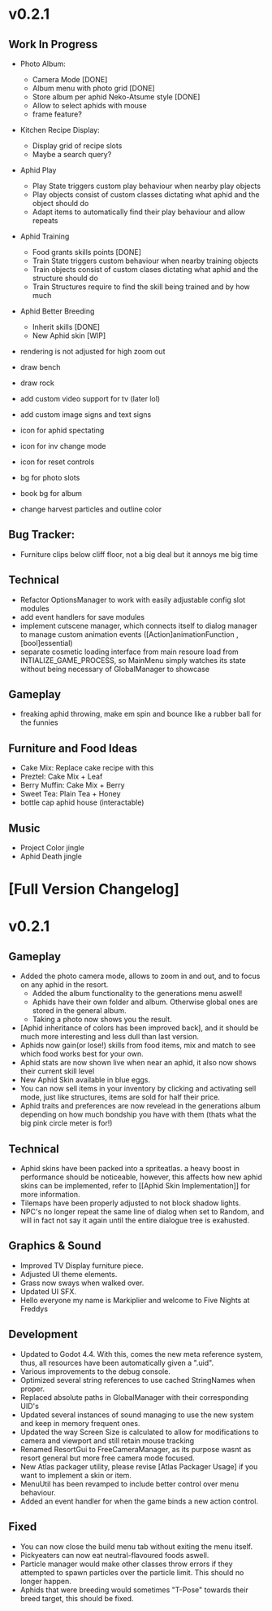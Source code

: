 # v0.2.1

## Work In Progress
- Photo Album:
	- Camera Mode [DONE]
	- Album menu with photo grid [DONE]
	- Store album per aphid Neko-Atsume style [DONE]
	- Allow to select aphids with mouse
	- frame feature?
- Kitchen Recipe Display:
	- Display grid of recipe slots
	- Maybe a search query?
- Aphid Play
	- Play State triggers custom play behaviour when nearby play objects
	- Play objects consist of custom classes dictating what aphid and the object should do
	- Adapt items to automatically find their play behaviour and allow repeats
- Aphid Training
	- Food grants skills points [DONE]
	- Train State triggers custom behaviour when nearby training objects
	- Train objects consist of custom clases dictating what aphid and the structure should do
	- Train Structures require to find the skill being trained and by how much
- Aphid Better Breeding
	- Inherit skills [DONE]
	- New Aphid skin [WIP]

- rendering is not adjusted for high zoom out
- draw bench
- draw rock
- add custom video support for tv (later lol)
- add custom image signs and text signs
- icon for aphid spectating
- icon for inv change mode
- icon for reset controls
- bg for photo slots
- book bg for album
- change harvest particles and outline color

## Bug Tracker:
- Furniture clips below cliff floor, not a big deal but it annoys me big time
## Technical
- Refactor OptionsManager to work with easily adjustable config slot modules
- add event handlers for save modules
- implement cutscene manager, which connects itself to dialog manager to manage custom animation events ([Action]animationFunction , [bool]essential)
- separate cosmetic loading interface from main resoure load from INTIALIZE_GAME_PROCESS, so MainMenu simply watches its state without being necessary of GlobalManager to showcase
## Gameplay
- freaking aphid throwing, make em spin and bounce like a rubber ball for the funnies
## Furniture and Food Ideas
- Cake Mix: Replace cake recipe with this
- Preztel: Cake Mix + Leaf
- Berry Muffin: Cake Mix + Berry
- Sweet Tea: Plain Tea + Honey
- bottle cap aphid house (interactable)
## Music
- Project Color jingle
- Aphid Death jingle
# [Full Version Changelog]

# v0.2.1
## Gameplay
- Added the photo camera mode, allows to zoom in and out, and to focus on any aphid in the resort.
	- Added the album functionality to the generations menu aswell!
	- Aphids have their own folder and album. Otherwise global ones are stored in the general album.
	- Taking a photo now shows you the result.
- [Aphid inheritance of colors has been improved back], and it should be much more interesting and less dull than last version.
- Aphids now gain(or lose!) skills from food items, mix and match to see which food works best for your own.
- Aphid stats are now shown live when near an aphid, it also now shows their current skill level
- New Aphid Skin available in blue eggs.
- You can now sell items in your inventory by clicking and activating sell mode, just like structures, items are sold for half their price.
- Aphid traits and preferences are now revelead in the generations album depending on how much bondship you have with them (thats what the big pink circle meter is for!)
## Technical
- Aphid skins have been packed into a spriteatlas. a heavy boost in performance should be noticeable, however, this affects how new aphid skins can be implemented, refer to [[Aphid Skin Implementation]] for more information.
- Tilemaps have been properly adjusted to not block shadow lights.
- NPC's no longer repeat the same line of dialog when set to Random, and will in fact not say it again until the entire dialogue tree is exahusted.
## Graphics & Sound
- Improved TV Display furniture piece. 
- Adjusted UI theme elements.
- Grass now sways when walked over.
- Updated UI SFX.
- Hello everyone my name is Markiplier and welcome to Five Nights at Freddys
## Development
- Updated to Godot 4.4. With this, comes the new meta reference system, thus, all resources have been automatically given a ".uid".
- Various improvements to the debug console.
- Optimized several string references to use cached StringNames when proper.
- Replaced absolute paths in GlobalManager with their corresponding UID's
- Updated several instances of sound managing to use the new system and keep in memory frequent ones.
- Updated the way Screen Size is calculated to allow for modifications to camera and viewport and still retain mouse tracking
- Renamed ResortGui to FreeCameraManager, as its purpose wasnt as resort general but more free camera mode focused.
- New Atlas packager utility, please revise [Atlas Packager Usage] if you want to implement a skin or item.
- MenuUtil has been revamped to include better control over menu behaviour.
- Added an event handler for when the game binds a new action control.
## Fixed
- You can now close the build menu tab without exiting the menu itself.
- Pickyeaters can now eat neutral-flavoured foods aswell.
- Particle manager would make other classes throw errors if they attempted to spawn particles over the particle limit. This should no longer happen.
- Aphids that were breeding would sometimes "T-Pose" towards their breed target, this should be fixed.
